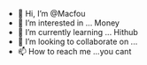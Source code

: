 - 👋 Hi, I’m @Macfou
- 👀 I’m interested in ... Money
- 🌱 I’m currently learning ... Hithub
- 💞️ I’m looking to collaborate on ...
- 📫 How to reach me ...you cant
  

<!---
Macfou/Macfou is a ✨ special ✨ repository because its `README.md` (this file) appears on your GitHub profile.
You can click the Preview link to take a look at your changes.
--->
